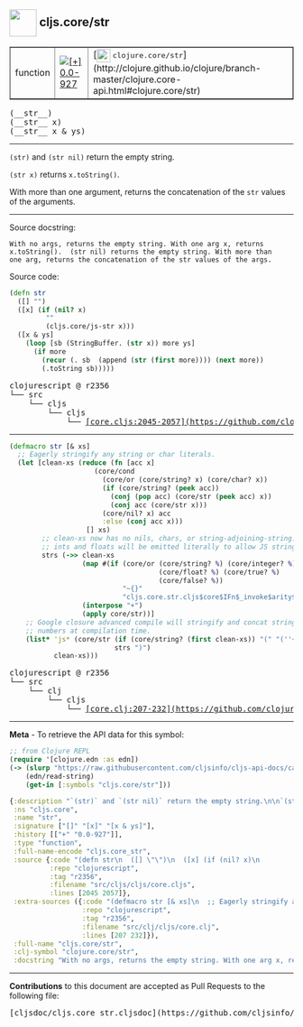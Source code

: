 ## <img width="48px" valign="middle" src="http://i.imgur.com/Hi20huC.png"> cljs.core/str

 <table border="1">
<tr>

<td>function</td>
<td><a href="https://github.com/cljsinfo/cljs-api-docs/tree/0.0-927"><img valign="middle" alt="[+] 0.0-927" src="https://img.shields.io/badge/+-0.0--927-lightgrey.svg"></a> </td>
<td>
[<img height="24px" valign="middle" src="http://i.imgur.com/1GjPKvB.png"> <samp>clojure.core/str</samp>](http://clojure.github.io/clojure/branch-master/clojure.core-api.html#clojure.core/str)
</td>
</tr>
</table>

 <samp>
(__str__)<br>
</samp>
 <samp>
(__str__ x)<br>
</samp>
 <samp>
(__str__ x & ys)<br>
</samp>

---

`(str)` and `(str nil)` return the empty string.

`(str x)` returns `x.toString()`.

With more than one argument, returns the concatenation of the `str` values of
the arguments.

---



Source docstring:

```
With no args, returns the empty string. With one arg x, returns
x.toString().  (str nil) returns the empty string. With more than
one arg, returns the concatenation of the str values of the args.
```

Source code:

```clj
(defn str
  ([] "")
  ([x] (if (nil? x)
         ""
         (cljs.core/js-str x)))
  ([x & ys]
    (loop [sb (StringBuffer. (str x)) more ys]
      (if more
        (recur (. sb  (append (str (first more)))) (next more))
        (.toString sb)))))
```

 <pre>
clojurescript @ r2356
└── src
    └── cljs
        └── cljs
            └── <ins>[core.cljs:2045-2057](https://github.com/clojure/clojurescript/blob/r2356/src/cljs/cljs/core.cljs#L2045-L2057)</ins>
</pre>


---

```clj
(defmacro str [& xs]
  ;; Eagerly stringify any string or char literals.
  (let [clean-xs (reduce (fn [acc x]
                     (core/cond
                       (core/or (core/string? x) (core/char? x))
                       (if (core/string? (peek acc))
                         (conj (pop acc) (core/str (peek acc) x))
                         (conj acc (core/str x)))
                       (core/nil? x) acc
                       :else (conj acc x)))
                   [] xs)
        ;; clean-xs now has no nils, chars, or string-adjoining-string. bools,
        ;; ints and floats will be emitted literally to allow JS string coersion.
        strs (->> clean-xs
                  (map #(if (core/or (core/string? %) (core/integer? %)
                                     (core/float? %) (core/true? %)
                                     (core/false? %))
                            "~{}"
                            "cljs.core.str.cljs$core$IFn$_invoke$arity$1(~{})"))
                  (interpose "+")
                  (apply core/str))]
    ;; Google closure advanced compile will stringify and concat strings and
    ;; numbers at compilation time.
    (list* 'js* (core/str (if (core/string? (first clean-xs)) "(" "(''+")
                          strs ")")
           clean-xs)))
```

 <pre>
clojurescript @ r2356
└── src
    └── clj
        └── cljs
            └── <ins>[core.clj:207-232](https://github.com/clojure/clojurescript/blob/r2356/src/clj/cljs/core.clj#L207-L232)</ins>
</pre>

---

__Meta__ - To retrieve the API data for this symbol:

```clj
;; from Clojure REPL
(require '[clojure.edn :as edn])
(-> (slurp "https://raw.githubusercontent.com/cljsinfo/cljs-api-docs/catalog/cljs-api.edn")
    (edn/read-string)
    (get-in [:symbols "cljs.core/str"]))
```

```clj
{:description "`(str)` and `(str nil)` return the empty string.\n\n`(str x)` returns `x.toString()`.\n\nWith more than one argument, returns the concatenation of the `str` values of\nthe arguments.",
 :ns "cljs.core",
 :name "str",
 :signature ["[]" "[x]" "[x & ys]"],
 :history [["+" "0.0-927"]],
 :type "function",
 :full-name-encode "cljs.core_str",
 :source {:code "(defn str\n  ([] \"\")\n  ([x] (if (nil? x)\n         \"\"\n         (cljs.core/js-str x)))\n  ([x & ys]\n    (loop [sb (StringBuffer. (str x)) more ys]\n      (if more\n        (recur (. sb  (append (str (first more)))) (next more))\n        (.toString sb)))))",
          :repo "clojurescript",
          :tag "r2356",
          :filename "src/cljs/cljs/core.cljs",
          :lines [2045 2057]},
 :extra-sources ({:code "(defmacro str [& xs]\n  ;; Eagerly stringify any string or char literals.\n  (let [clean-xs (reduce (fn [acc x]\n                     (core/cond\n                       (core/or (core/string? x) (core/char? x))\n                       (if (core/string? (peek acc))\n                         (conj (pop acc) (core/str (peek acc) x))\n                         (conj acc (core/str x)))\n                       (core/nil? x) acc\n                       :else (conj acc x)))\n                   [] xs)\n        ;; clean-xs now has no nils, chars, or string-adjoining-string. bools,\n        ;; ints and floats will be emitted literally to allow JS string coersion.\n        strs (->> clean-xs\n                  (map #(if (core/or (core/string? %) (core/integer? %)\n                                     (core/float? %) (core/true? %)\n                                     (core/false? %))\n                            \"~{}\"\n                            \"cljs.core.str.cljs$core$IFn$_invoke$arity$1(~{})\"))\n                  (interpose \"+\")\n                  (apply core/str))]\n    ;; Google closure advanced compile will stringify and concat strings and\n    ;; numbers at compilation time.\n    (list* 'js* (core/str (if (core/string? (first clean-xs)) \"(\" \"(''+\")\n                          strs \")\")\n           clean-xs)))",
                  :repo "clojurescript",
                  :tag "r2356",
                  :filename "src/clj/cljs/core.clj",
                  :lines [207 232]}),
 :full-name "cljs.core/str",
 :clj-symbol "clojure.core/str",
 :docstring "With no args, returns the empty string. With one arg x, returns\nx.toString().  (str nil) returns the empty string. With more than\none arg, returns the concatenation of the str values of the args."}

```

---

__Contributions__ to this document are accepted as Pull Requests to the following file:

 <pre>
[cljsdoc/cljs.core_str.cljsdoc](https://github.com/cljsinfo/cljs-api-docs/blob/master/cljsdoc/cljs.core_str.cljsdoc)
</pre>

